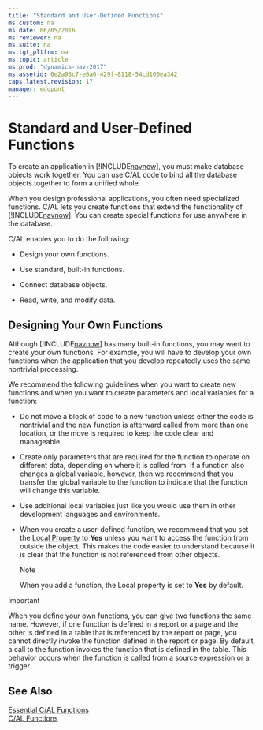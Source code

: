 ```yaml
---
title: "Standard and User-Defined Functions"
ms.custom: na
ms.date: 06/05/2016
ms.reviewer: na
ms.suite: na
ms.tgt_pltfrm: na
ms.topic: article
ms.prod: "dynamics-nav-2017"
ms.assetid: 6e2a93c7-e6a0-429f-8118-54cd100ea342
caps.latest.revision: 17
manager: edupont
---
```

# Standard and User-Defined Functions
To create an application in [!INCLUDE[navnow](includes/navnow_md.md)], you must make database objects work together. You can use C/AL code to bind all the database objects together to form a unified whole.  

 When you design professional applications, you often need specialized functions. C/AL lets you create functions that extend the functionality of [!INCLUDE[navnow](includes/navnow_md.md)]. You can create special functions for use anywhere in the database.  

 C/AL enables you to do the following:  

-   Design your own functions.  

-   Use standard, built-in functions.  

-   Connect database objects.  

-   Read, write, and modify data.  

## Designing Your Own Functions  
 Although [!INCLUDE[navnow](includes/navnow_md.md)] has many built-in functions, you may want to create your own functions. For example, you will have to develop your own functions when the application that you develop repeatedly uses the same nontrivial processing.  

 We recommend the following guidelines when you want to create new functions and when you want to create parameters and local variables for a function:  

-   Do not move a block of code to a new function unless either the code is nontrivial and the new function is afterward called from more than one location, or the move is required to keep the code clear and manageable.  

-   Create only parameters that are required for the function to operate on different data, depending on where it is called from. If a function also changes a global variable, however, then we recommend that you transfer the global variable to the function to indicate that the function will change this variable.  

-   Use additional local variables just like you would use them in other development languages and environments.  

-   When you create a user-defined function, we recommend that you set the [Local Property](Local-Property.md) to **Yes** unless you want to access the function from outside the object. This makes the code easier to understand because it is clear that the function is not referenced from other objects.  

    > [!NOTE]  
    >  When you add a function, the Local property is set to **Yes** by default.  

> [!IMPORTANT]  
>  When you define your own functions, you can give two functions the same name. However, if one function is defined in a report or a page and the other is defined in a table that is referenced by the report or page, you cannot directly invoke the function defined in the report or page. By default, a call to the function invokes the function that is defined in the table. This behavior occurs when the function is called from a source expression or a trigger.  

## See Also  
 [Essential C/AL Functions](Essential-C-AL-Functions.md)   
 [C/AL Functions](C-AL-Functions.md)
